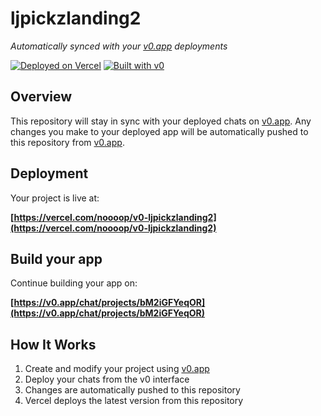 # ljpickzlanding2

*Automatically synced with your [v0.app](https://v0.app) deployments*

[![Deployed on Vercel](https://img.shields.io/badge/Deployed%20on-Vercel-black?style=for-the-badge&logo=vercel)](https://vercel.com/noooop/v0-ljpickzlanding2)
[![Built with v0](https://img.shields.io/badge/Built%20with-v0.app-black?style=for-the-badge)](https://v0.app/chat/projects/bM2iGFYeqOR)

## Overview

This repository will stay in sync with your deployed chats on [v0.app](https://v0.app).
Any changes you make to your deployed app will be automatically pushed to this repository from [v0.app](https://v0.app).

## Deployment

Your project is live at:

**[https://vercel.com/noooop/v0-ljpickzlanding2](https://vercel.com/noooop/v0-ljpickzlanding2)**

## Build your app

Continue building your app on:

**[https://v0.app/chat/projects/bM2iGFYeqOR](https://v0.app/chat/projects/bM2iGFYeqOR)**

## How It Works

1. Create and modify your project using [v0.app](https://v0.app)
2. Deploy your chats from the v0 interface
3. Changes are automatically pushed to this repository
4. Vercel deploys the latest version from this repository